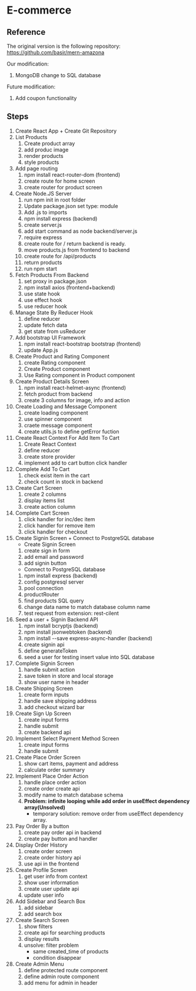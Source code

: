 # E-commerce

## Reference
The original version is the following repository:  
https://github.com/basir/mern-amazona

Our modification: 
1. MongoDB change to SQL database  

Future modification:  
1. Add coupon functionality

## Steps
1. Create React App + Create Git Repository
2. List Products
    1. Create product array 
    2. add produc image
    3. render products
    4. style products
3. Add page routing
   1. npm install react-router-dom (frontend)
   2. create route for home screen
   3. create router for product screen
4. Create Node.JS Server
   1. run npm init in root folder
   2. Update package.json set type: module
   3. Add .js to imports
   4. npm install express (backend)
   5. create server.js
   6. add start command as node backend/server.js
   7. require express
   8. create route for / return backend is ready.
   9. move products.js from frontend to backend
   10. create route for /api/products
   11. return products
   12. run npm start
5. Fetch Products From Backend
   1. set proxy in package.json
   2. npm install axios (frontend+backend)
   3. use state hook
   4. use effect hook
   5. use reducer hook
6. Manage State By Reducer Hook
   1. define reducer
   2. update fetch data
   3. get state from usReducer
7. Add bootstrap UI Framework
    1. npm install react-bootstrap bootstrap (frontend)
    2. update App.js
8. Create Product and Rating Component
    1. create Rating component
    2. Create Product component
    3. Use Rating component in Product component
9. Create Product Details Screen
    1. npm install react-helmet-async (frontend)
    2. fetch product from backend
    3. create 3 columns for image, info and action
10. Create Loading and Message Component
    1. create loading component
    2. use spinner component
    3. craete message component
    4. create utils.js to define getError fuction
11. Create React Context For Add Item To Cart
    1. Create React Context
    2. define reducer
    3. create store provider
    4. implement add to cart button click handler
12. Complete Add To Cart
    1. check exist item in the cart
    2. check count in stock in backend
13. Create Cart Screen
    1. create 2 columns
    2. display items list
    3. create action column
14. Complete Cart Screen
    1. click handler for inc/dec item
    2. click handler for remove item
    3. click handler for checkout
15. Create Signin Screen + Connect to PostgreSQL database 
    - Create Signin Screen
    1. create sign in form
    2. add email and password
    3. add signin button
    - Connect to PostgreSQL database
    1. npm install express (backend)
    2. config postgresql server
    3. pool connection
    4. productRouter 
    5. find products SQL query
    6. change data name to match database column name
    7. test request from extension: rest-cilent
16. Seed a user + Signin Backend API
    1. npm install bcryptjs (backend)
    2. npm install jsonwebtoken (backend)
    3. npm install --save express-async-handler (backend)
    3. create signin api
    4. define generateToken
    6. seed a user for testing insert value into SQL database
17. Complete Signin Screen
    1. handle submit action
    2. save token in store and local storage
    3. show user name in header
18. Create Shipping Screen
    1. create form inputs
    2. handle save shipping address
    3. add checkout wizard bar
19. Create Sign Up Screen
    1. create input forms
    2. handle submit
    3. create backend api
20. Implement Select Payment Method Screen
    1. create input forms
    2. handle submit
21. Create Place Order Screen
    1. show cart items, payment and address
    2. calculate order summary
22. Implement Place Order Action
    1. handle place order action
    2. create order create api
    3. modify name to match database schema
    4. **Problem: infinite looping while add order in useEffect dependency array(Unsolved)**
        - temporary solution: remove order from useEffect dependency array.
23. Pay Order By a button
    1. create pay order api in backend
    2. create pay button and handler
24. Display Order History
    1. create order screen
    2. create order history api
    3. use api in the frontend
25. Create Profile Screen
    1. get user info from context
    2. show user information
    3. create user update api
    4. update user info
26. Add Sidebar and Search Box
    1. add sidebar
    2. add search box
27. Create Search Screen
    1. show filters
    2. create api for searching products
    3. display results
    4. unsolve: filter problem 
        - same created_time of products
        - condition disappear
28. Create Admin Menu
    1. define protected route component
    2. define admin route component
    3. add menu for admin in header